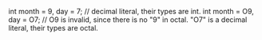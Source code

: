 int month = 9, day = 7;
// decimal literal, their types are int.
int month = O9, day = O7;
// O9 is invalid, since there is no "9" in octal. "O7" is a decimal literal, their types are octal.